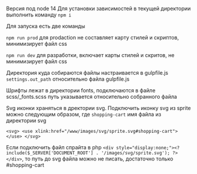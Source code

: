Версия под node 14
Для установки зависимостей в текущей директории выполнить команду `npm i`

Для запуска есть две команды

`npm run prod` для prodaction не составляет карту стилей и скриптов, минимизирует файл css

`npm run dev` для разработки, включает карты стилей и скритов, не минимизирует файл css

Директория куда собираются файлы настраивается в gulpfile.js `settings.out_path` относительно файла gulpfile.js

Шрифты лежат в директории fonts, подключаются в файле scss/_fonts.scss путь указывается относительно собранного файла

Svg иконки храняться в дректории svg. Подключить иконку svg из sprite можно следующим образом, где `shopping-cart` имя файла из 
директории svg

`<svg>
    <use xlink:href="/www/images/svg/sprite.svg#shopping-cart"></use>
</svg>`

Если подключить файл спрайта в php `<div style="display:none;"><? include($_SERVER['DOCUMENT_ROOT'] . '/images/svg/sprite.svg'); ?></div>`, 
то путь до svg файла можно не писать, достаточно только #shopping-cart


